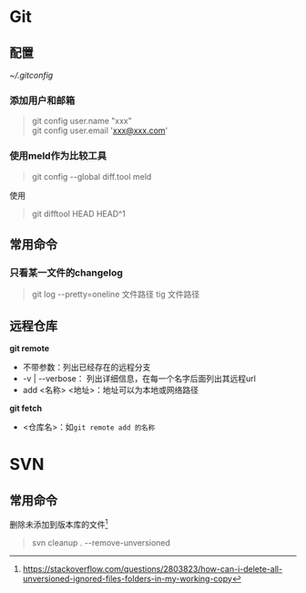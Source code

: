<!-- TITLE: 版本控制 -->
<!-- SUBTITLE: A quick summary of 版本控制 -->

# Git
## 配置
*~/.gitconfig*
### 添加用户和邮箱
>git config user.name "xxx"  
git config user.email 'xxx@xxx.com'  
### 使用meld作为比较工具
>git config --global  diff.tool  meld

使用
>git difftool HEAD HEAD^1

## 常用命令
### 只看某一文件的changelog
>git log --pretty=oneline 文件路径
>tig 文件路径

## 远程仓库
**git remote**

- 不带参数：列出已经存在的远程分支
- -v | --verbose： 列出详细信息，在每一个名字后面列出其远程url
- add <名称> <地址>：地址可以为本地或网络路径

**git fetch**

- <仓库名>：如`git remote add 的名称`


# SVN
## 常用命令

删除未添加到版本库的文件[^svnRemove]
>svn cleanup . --remove-unversioned

[^svnRemove]:https://stackoverflow.com/questions/2803823/how-can-i-delete-all-unversioned-ignored-files-folders-in-my-working-copy